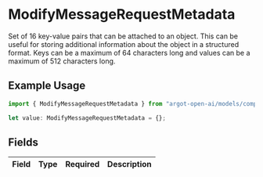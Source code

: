 # ModifyMessageRequestMetadata

Set of 16 key-value pairs that can be attached to an object. This can be useful for storing additional information about the object in a structured format. Keys can be a maximum of 64 characters long and values can be a maximum of 512 characters long.


## Example Usage

```typescript
import { ModifyMessageRequestMetadata } from "argot-open-ai/models/components";

let value: ModifyMessageRequestMetadata = {};
```

## Fields

| Field       | Type        | Required    | Description |
| ----------- | ----------- | ----------- | ----------- |